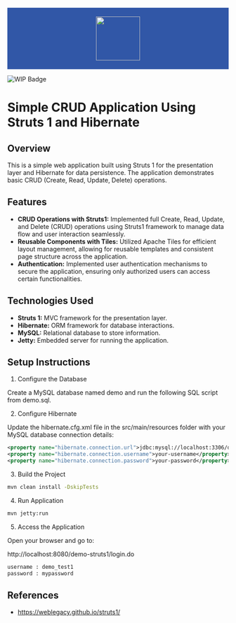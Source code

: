 <p align="center" style="background-color: #3157a7; padding: 20px;"><a href="https://nodejs.org/en/" target="_blank"><img src="https://struts.apache.org/img/struts-logo.svg" width="100"></a></p>

![WIP Badge](https://img.shields.io/badge/status-WIP-yellow)

# Simple CRUD Application Using Struts 1 and Hibernate

## Overview

This is a simple web application built using Struts 1 for the presentation layer and Hibernate for data persistence. The application demonstrates basic CRUD (Create, Read, Update, Delete) operations.

## Features

- **CRUD Operations with Struts1:** Implemented full Create, Read, Update, and Delete (CRUD) operations using Struts1 framework to manage data flow and user interaction seamlessly.
- **Reusable Components with Tiles:** Utilized Apache Tiles for efficient layout management, allowing for reusable templates and consistent page structure across the application.
- **Authentication:** Implemented user authentication mechanisms to secure the application, ensuring only authorized users can access certain functionalities.

## Technologies Used

- **Struts 1:** MVC framework for the presentation layer.
- **Hibernate:** ORM framework for database interactions.
- **MySQL:** Relational database to store information.
- **Jetty:** Embedded server for running the application.

## Setup Instructions

1. Configure the Database

Create a MySQL database named demo and run the following SQL script from demo.sql.

2. Configure Hibernate


Update the hibernate.cfg.xml file in the src/main/resources folder with your MySQL database connection details:

```xml
<property name="hibernate.connection.url">jdbc:mysql://localhost:3306/demo</property>
<property name="hibernate.connection.username">your-username</property>
<property name="hibernate.connection.password">your-password</property>
```

3. Build the Project

```bash
mvn clean install -DskipTests
```

4. Run Application

```bash
mvn jetty:run
```

5. Access the Application

Open your browser and go to:

http://localhost:8080/demo-struts1/login.do

```txt
username : demo_test1
password : mypassword
```

## References

- https://weblegacy.github.io/struts1/

